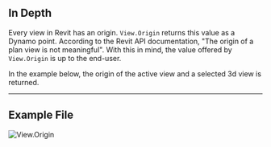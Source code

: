 ## In Depth
Every view in Revit has an origin. `View.Origin` returns this value as a Dynamo point. According to the Revit API documentation, "The origin of a plan view is not meaningful". With this in mind, the value offered by `View.Origin` is up to the end-user.

In the example below, the origin of the active view and a selected 3d view is returned.
___
## Example File

![View.Origin](./Revit.Elements.Views.View.Origin_img.jpg)